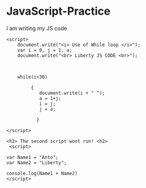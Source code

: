 # JavaScript-Practice
<!DOCTYPE html>
<html lang="en">
<head>
     <meta charset="utf-8">
		
</head>
<body>
<p>I am writing my JS code</p>

	<script>
		document.write("<i> Use of While loop </i>");
		var i = 0, j = 1, a;
		document.write("<br> Liberty JS CODE <br>");
		
		
		
		while(i<30)
		
			 {
				document.write(i + " ");
				a = 1+j;
				i = j;
				j = a;
				
		       }
	
	</script>
	
	<h2> The second script wont run! <h2>
	 <script>
	 
	var Name1 = "Anto";
	var Name2 = "Liberty";

	console.log(Name1 + Name2)
	</script>
</body>

</html>
